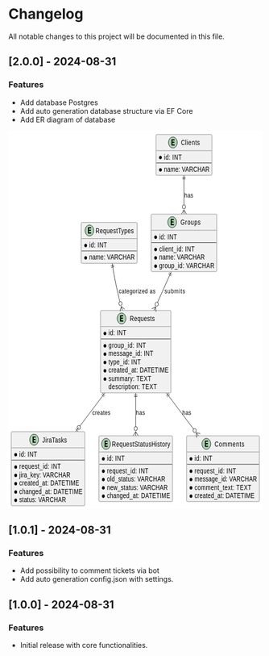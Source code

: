 # Changelog

All notable changes to this project will be documented in this file.

## [2.0.0] - 2024-08-31

### Features
- Add database Postgres
- Add auto generation database structure via  EF Core
- Add ER diagram of database 
<?xml version="1.0" encoding="us-ascii" standalone="no"?><svg xmlns="http://www.w3.org/2000/svg" xmlns:xlink="http://www.w3.org/1999/xlink" contentStyleType="text/css" height="750px" preserveAspectRatio="none" style="width:631px;height:750px;background:#FFFFFF;" version="1.1" viewBox="0 0 631 750" width="631px" zoomAndPan="magnify"><defs/><g><!--class Groups--><g id="elem_Groups"><rect codeLine="3" fill="#F1F1F1" height="113.9531" id="Groups" rx="2.5" ry="2.5" style="stroke:#181818;stroke-width:0.5;" width="163" x="355" y="164.98"/><ellipse cx="407.25" cy="180.98" fill="#ADD1B2" rx="11" ry="11" style="stroke:#181818;stroke-width:1.0;"/><path d="M411.3643,186.98 L403.6445,186.98 L403.6445,174.5869 L411.3643,174.5869 L411.3643,176.7451 L406.0933,176.7451 L406.0933,179.418 L410.8662,179.418 L410.8662,181.5762 L406.0933,181.5762 L406.0933,184.8218 L411.3643,184.8218 Z " fill="#000000"/><text fill="#000000" font-family="sans-serif" font-size="14" lengthAdjust="spacing" textLength="50" x="427.75" y="186.271">Groups</text><line style="stroke:#181818;stroke-width:0.5;" x1="356" x2="517" y1="196.98" y2="196.98"/><ellipse cx="366" cy="210.7241" fill="#000000" rx="3" ry="3" style="stroke:#000000;stroke-width:1.0;"/><text fill="#000000" font-family="sans-serif" font-size="14" lengthAdjust="spacing" textLength="44" x="375" y="214.5152">id: INT</text><line style="stroke:#181818;stroke-width:1.0;" x1="356" x2="517" y1="221.4683" y2="221.4683"/><ellipse cx="366" cy="235.2124" fill="#000000" rx="3" ry="3" style="stroke:#000000;stroke-width:1.0;"/><text fill="#000000" font-family="sans-serif" font-size="14" lengthAdjust="spacing" textLength="88" x="375" y="239.0034">client_id: INT</text><ellipse cx="366" cy="251.7007" fill="#000000" rx="3" ry="3" style="stroke:#000000;stroke-width:1.0;"/><text fill="#000000" font-family="sans-serif" font-size="14" lengthAdjust="spacing" textLength="113" x="375" y="255.4917">name: VARCHAR</text><ellipse cx="366" cy="268.189" fill="#000000" rx="3" ry="3" style="stroke:#000000;stroke-width:1.0;"/><text fill="#000000" font-family="sans-serif" font-size="14" lengthAdjust="spacing" textLength="137" x="375" y="271.98">group_id: VARCHAR</text></g><!--class Clients--><g id="elem_Clients"><rect codeLine="11" fill="#F1F1F1" height="80.9766" id="Clients" rx="2.5" ry="2.5" style="stroke:#181818;stroke-width:0.5;" width="139" x="367" y="7"/><ellipse cx="409" cy="23" fill="#ADD1B2" rx="11" ry="11" style="stroke:#181818;stroke-width:1.0;"/><path d="M413.1143,29 L405.3945,29 L405.3945,16.6069 L413.1143,16.6069 L413.1143,18.7651 L407.8433,18.7651 L407.8433,21.438 L412.6162,21.438 L412.6162,23.5962 L407.8433,23.5962 L407.8433,26.8418 L413.1143,26.8418 Z " fill="#000000"/><text fill="#000000" font-family="sans-serif" font-size="14" lengthAdjust="spacing" textLength="47" x="429" y="28.291">Clients</text><line style="stroke:#181818;stroke-width:0.5;" x1="368" x2="505" y1="39" y2="39"/><ellipse cx="378" cy="52.7441" fill="#000000" rx="3" ry="3" style="stroke:#000000;stroke-width:1.0;"/><text fill="#000000" font-family="sans-serif" font-size="14" lengthAdjust="spacing" textLength="44" x="387" y="56.5352">id: INT</text><line style="stroke:#181818;stroke-width:1.0;" x1="368" x2="505" y1="63.4883" y2="63.4883"/><ellipse cx="378" cy="77.2324" fill="#000000" rx="3" ry="3" style="stroke:#000000;stroke-width:1.0;"/><text fill="#000000" font-family="sans-serif" font-size="14" lengthAdjust="spacing" textLength="113" x="387" y="81.0234">name: VARCHAR</text></g><!--class RequestTypes--><g id="elem_RequestTypes"><rect codeLine="17" fill="#F1F1F1" height="80.9766" id="RequestTypes" rx="2.5" ry="2.5" style="stroke:#181818;stroke-width:0.5;" width="139" x="181" y="181.47"/><ellipse cx="201.4" cy="197.47" fill="#ADD1B2" rx="11" ry="11" style="stroke:#181818;stroke-width:1.0;"/><path d="M205.5143,203.47 L197.7945,203.47 L197.7945,191.0769 L205.5143,191.0769 L205.5143,193.2351 L200.2433,193.2351 L200.2433,195.908 L205.0162,195.908 L205.0162,198.0662 L200.2433,198.0662 L200.2433,201.3118 L205.5143,201.3118 Z " fill="#000000"/><text fill="#000000" font-family="sans-serif" font-size="14" lengthAdjust="spacing" textLength="95" x="216.6" y="202.761">RequestTypes</text><line style="stroke:#181818;stroke-width:0.5;" x1="182" x2="319" y1="213.47" y2="213.47"/><ellipse cx="192" cy="227.2141" fill="#000000" rx="3" ry="3" style="stroke:#000000;stroke-width:1.0;"/><text fill="#000000" font-family="sans-serif" font-size="14" lengthAdjust="spacing" textLength="44" x="201" y="231.0052">id: INT</text><line style="stroke:#181818;stroke-width:1.0;" x1="182" x2="319" y1="237.9583" y2="237.9583"/><ellipse cx="192" cy="251.7024" fill="#000000" rx="3" ry="3" style="stroke:#000000;stroke-width:1.0;"/><text fill="#000000" font-family="sans-serif" font-size="14" lengthAdjust="spacing" textLength="113" x="201" y="255.4934">name: VARCHAR</text></g><!--class Requests--><g id="elem_Requests"><rect codeLine="23" fill="#F1F1F1" height="163.418" id="Requests" rx="2.5" ry="2.5" style="stroke:#181818;stroke-width:0.5;" width="175" x="229" y="355.93"/><ellipse cx="281.25" cy="371.93" fill="#ADD1B2" rx="11" ry="11" style="stroke:#181818;stroke-width:1.0;"/><path d="M285.3643,377.93 L277.6445,377.93 L277.6445,365.5369 L285.3643,365.5369 L285.3643,367.6951 L280.0933,367.6951 L280.0933,370.368 L284.8662,370.368 L284.8662,372.5262 L280.0933,372.5262 L280.0933,375.7718 L285.3643,375.7718 Z " fill="#000000"/><text fill="#000000" font-family="sans-serif" font-size="14" lengthAdjust="spacing" textLength="62" x="301.75" y="377.221">Requests</text><line style="stroke:#181818;stroke-width:0.5;" x1="230" x2="403" y1="387.93" y2="387.93"/><ellipse cx="240" cy="401.6741" fill="#000000" rx="3" ry="3" style="stroke:#000000;stroke-width:1.0;"/><text fill="#000000" font-family="sans-serif" font-size="14" lengthAdjust="spacing" textLength="44" x="249" y="405.4652">id: INT</text><line style="stroke:#181818;stroke-width:1.0;" x1="230" x2="403" y1="412.4183" y2="412.4183"/><ellipse cx="240" cy="426.1624" fill="#000000" rx="3" ry="3" style="stroke:#000000;stroke-width:1.0;"/><text fill="#000000" font-family="sans-serif" font-size="14" lengthAdjust="spacing" textLength="93" x="249" y="429.9534">group_id: INT</text><ellipse cx="240" cy="442.6507" fill="#000000" rx="3" ry="3" style="stroke:#000000;stroke-width:1.0;"/><text fill="#000000" font-family="sans-serif" font-size="14" lengthAdjust="spacing" textLength="111" x="249" y="446.4417">message_id: INT</text><ellipse cx="240" cy="459.139" fill="#000000" rx="3" ry="3" style="stroke:#000000;stroke-width:1.0;"/><text fill="#000000" font-family="sans-serif" font-size="14" lengthAdjust="spacing" textLength="80" x="249" y="462.93">type_id: INT</text><ellipse cx="240" cy="475.6273" fill="#000000" rx="3" ry="3" style="stroke:#000000;stroke-width:1.0;"/><text fill="#000000" font-family="sans-serif" font-size="14" lengthAdjust="spacing" textLength="149" x="249" y="479.4183">created_at: DATETIME</text><ellipse cx="240" cy="492.1155" fill="#000000" rx="3" ry="3" style="stroke:#000000;stroke-width:1.0;"/><text fill="#000000" font-family="sans-serif" font-size="14" lengthAdjust="spacing" textLength="106" x="249" y="495.9066">summary: TEXT</text><text fill="#000000" font-family="sans-serif" font-size="14" lengthAdjust="spacing" textLength="120" x="249" y="512.3948">description: TEXT</text></g><!--class JiraTasks--><g id="elem_JiraTasks"><rect codeLine="34" fill="#F1F1F1" height="146.9297" id="JiraTasks" rx="2.5" ry="2.5" style="stroke:#181818;stroke-width:0.5;" width="183" x="7" y="596.35"/><ellipse cx="63.75" cy="612.35" fill="#ADD1B2" rx="11" ry="11" style="stroke:#181818;stroke-width:1.0;"/><path d="M67.8643,618.35 L60.1445,618.35 L60.1445,605.9569 L67.8643,605.9569 L67.8643,608.1151 L62.5933,608.1151 L62.5933,610.788 L67.3662,610.788 L67.3662,612.9462 L62.5933,612.9462 L62.5933,616.1918 L67.8643,616.1918 Z " fill="#000000"/><text fill="#000000" font-family="sans-serif" font-size="14" lengthAdjust="spacing" textLength="61" x="84.25" y="617.641">JiraTasks</text><line style="stroke:#181818;stroke-width:0.5;" x1="8" x2="189" y1="628.35" y2="628.35"/><ellipse cx="18" cy="642.0941" fill="#000000" rx="3" ry="3" style="stroke:#000000;stroke-width:1.0;"/><text fill="#000000" font-family="sans-serif" font-size="14" lengthAdjust="spacing" textLength="44" x="27" y="645.8852">id: INT</text><line style="stroke:#181818;stroke-width:1.0;" x1="8" x2="189" y1="652.8383" y2="652.8383"/><ellipse cx="18" cy="666.5824" fill="#000000" rx="3" ry="3" style="stroke:#000000;stroke-width:1.0;"/><text fill="#000000" font-family="sans-serif" font-size="14" lengthAdjust="spacing" textLength="103" x="27" y="670.3734">request_id: INT</text><ellipse cx="18" cy="683.0707" fill="#000000" rx="3" ry="3" style="stroke:#000000;stroke-width:1.0;"/><text fill="#000000" font-family="sans-serif" font-size="14" lengthAdjust="spacing" textLength="127" x="27" y="686.8617">jira_key: VARCHAR</text><ellipse cx="18" cy="699.559" fill="#000000" rx="3" ry="3" style="stroke:#000000;stroke-width:1.0;"/><text fill="#000000" font-family="sans-serif" font-size="14" lengthAdjust="spacing" textLength="149" x="27" y="703.35">created_at: DATETIME</text><ellipse cx="18" cy="716.0473" fill="#000000" rx="3" ry="3" style="stroke:#000000;stroke-width:1.0;"/><text fill="#000000" font-family="sans-serif" font-size="14" lengthAdjust="spacing" textLength="157" x="27" y="719.8383">changed_at: DATETIME</text><ellipse cx="18" cy="732.5355" fill="#000000" rx="3" ry="3" style="stroke:#000000;stroke-width:1.0;"/><text fill="#000000" font-family="sans-serif" font-size="14" lengthAdjust="spacing" textLength="116" x="27" y="736.3266">status: VARCHAR</text></g><!--class RequestStatusHistory--><g id="elem_RequestStatusHistory"><rect codeLine="44" fill="#F1F1F1" height="130.4414" id="RequestStatusHistory" rx="2.5" ry="2.5" style="stroke:#181818;stroke-width:0.5;" width="183" x="225" y="604.59"/><ellipse cx="242.7" cy="620.59" fill="#ADD1B2" rx="11" ry="11" style="stroke:#181818;stroke-width:1.0;"/><path d="M246.8143,626.59 L239.0945,626.59 L239.0945,614.1969 L246.8143,614.1969 L246.8143,616.3551 L241.5433,616.3551 L241.5433,619.028 L246.3162,619.028 L246.3162,621.1862 L241.5433,621.1862 L241.5433,624.4318 L246.8143,624.4318 Z " fill="#000000"/><text fill="#000000" font-family="sans-serif" font-size="14" lengthAdjust="spacing" textLength="145" x="257.3" y="625.881">RequestStatusHistory</text><line style="stroke:#181818;stroke-width:0.5;" x1="226" x2="407" y1="636.59" y2="636.59"/><ellipse cx="236" cy="650.3341" fill="#000000" rx="3" ry="3" style="stroke:#000000;stroke-width:1.0;"/><text fill="#000000" font-family="sans-serif" font-size="14" lengthAdjust="spacing" textLength="44" x="245" y="654.1252">id: INT</text><line style="stroke:#181818;stroke-width:1.0;" x1="226" x2="407" y1="661.0783" y2="661.0783"/><ellipse cx="236" cy="674.8224" fill="#000000" rx="3" ry="3" style="stroke:#000000;stroke-width:1.0;"/><text fill="#000000" font-family="sans-serif" font-size="14" lengthAdjust="spacing" textLength="103" x="245" y="678.6134">request_id: INT</text><ellipse cx="236" cy="691.3107" fill="#000000" rx="3" ry="3" style="stroke:#000000;stroke-width:1.0;"/><text fill="#000000" font-family="sans-serif" font-size="14" lengthAdjust="spacing" textLength="145" x="245" y="695.1017">old_status: VARCHAR</text><ellipse cx="236" cy="707.799" fill="#000000" rx="3" ry="3" style="stroke:#000000;stroke-width:1.0;"/><text fill="#000000" font-family="sans-serif" font-size="14" lengthAdjust="spacing" textLength="151" x="245" y="711.59">new_status: VARCHAR</text><ellipse cx="236" cy="724.2873" fill="#000000" rx="3" ry="3" style="stroke:#000000;stroke-width:1.0;"/><text fill="#000000" font-family="sans-serif" font-size="14" lengthAdjust="spacing" textLength="157" x="245" y="728.0783">changed_at: DATETIME</text></g><!--class Comments--><g id="elem_Comments"><rect codeLine="52" fill="#F1F1F1" height="130.4414" id="Comments" rx="2.5" ry="2.5" style="stroke:#181818;stroke-width:0.5;" width="181" x="443" y="604.59"/><ellipse cx="492.25" cy="620.59" fill="#ADD1B2" rx="11" ry="11" style="stroke:#181818;stroke-width:1.0;"/><path d="M496.3643,626.59 L488.6445,626.59 L488.6445,614.1969 L496.3643,614.1969 L496.3643,616.3551 L491.0933,616.3551 L491.0933,619.028 L495.8662,619.028 L495.8662,621.1862 L491.0933,621.1862 L491.0933,624.4318 L496.3643,624.4318 Z " fill="#000000"/><text fill="#000000" font-family="sans-serif" font-size="14" lengthAdjust="spacing" textLength="74" x="512.75" y="625.881">Comments</text><line style="stroke:#181818;stroke-width:0.5;" x1="444" x2="623" y1="636.59" y2="636.59"/><ellipse cx="454" cy="650.3341" fill="#000000" rx="3" ry="3" style="stroke:#000000;stroke-width:1.0;"/><text fill="#000000" font-family="sans-serif" font-size="14" lengthAdjust="spacing" textLength="44" x="463" y="654.1252">id: INT</text><line style="stroke:#181818;stroke-width:1.0;" x1="444" x2="623" y1="661.0783" y2="661.0783"/><ellipse cx="454" cy="674.8224" fill="#000000" rx="3" ry="3" style="stroke:#000000;stroke-width:1.0;"/><text fill="#000000" font-family="sans-serif" font-size="14" lengthAdjust="spacing" textLength="103" x="463" y="678.6134">request_id: INT</text><ellipse cx="454" cy="691.3107" fill="#000000" rx="3" ry="3" style="stroke:#000000;stroke-width:1.0;"/><text fill="#000000" font-family="sans-serif" font-size="14" lengthAdjust="spacing" textLength="155" x="463" y="695.1017">message_id: VARCHAR</text><ellipse cx="454" cy="707.799" fill="#000000" rx="3" ry="3" style="stroke:#000000;stroke-width:1.0;"/><text fill="#000000" font-family="sans-serif" font-size="14" lengthAdjust="spacing" textLength="141" x="463" y="711.59">comment_text: TEXT</text><ellipse cx="454" cy="724.2873" fill="#000000" rx="3" ry="3" style="stroke:#000000;stroke-width:1.0;"/><text fill="#000000" font-family="sans-serif" font-size="14" lengthAdjust="spacing" textLength="149" x="463" y="728.0783">created_at: DATETIME</text></g><!--link Groups to Requests--><g id="link_Groups_Requests"><path codeLine="60" d="M400.8937,286.3559 C387.7737,309.7259 385.0301,314.5934 370.7401,340.0534 " fill="none" id="Groups-Requests" style="stroke:#181818;stroke-width:1.0;"/><line style="stroke:#181818;stroke-width:1.0;" x1="399.3639" x2="406.3398" y1="280.9098" y2="284.8261"/><line style="stroke:#181818;stroke-width:1.0;" x1="397.8953" x2="404.8712" y1="283.5257" y2="287.442"/><line style="stroke:#181818;stroke-width:1.0;" x1="400.8937" x2="404.81" y1="286.3559" y2="279.38"/><line style="stroke:#181818;stroke-width:1.0;" x1="365.8456" x2="367.1622" y1="348.7737" y2="358.6867"/><line style="stroke:#181818;stroke-width:1.0;" x1="365.8456" x2="356.6978" y1="348.7737" y2="352.8133"/><line style="stroke:#181818;stroke-width:1.0;" x1="365.8456" x2="361.93" y1="348.7737" y2="355.75"/><ellipse cx="368.7823" cy="343.5415" fill="none" rx="4" ry="4" style="stroke:#181818;stroke-width:1.0;"/><text fill="#000000" font-family="sans-serif" font-size="13" lengthAdjust="spacing" textLength="51" x="388.25" y="322.4984">submits</text></g><!--link Clients to Groups--><g id="link_Clients_Groups"><path codeLine="61" d="M436.5,96.06 C436.5,118.73 436.5,121.57 436.5,146.58 " fill="none" id="Clients-Groups" style="stroke:#181818;stroke-width:1.0;"/><line style="stroke:#181818;stroke-width:1.0;" x1="432.5" x2="440.5" y1="92.06" y2="92.06"/><line style="stroke:#181818;stroke-width:1.0;" x1="432.5" x2="440.5" y1="95.06" y2="95.06"/><line style="stroke:#181818;stroke-width:1.0;" x1="436.5" x2="436.5" y1="96.06" y2="88.06"/><line style="stroke:#181818;stroke-width:1.0;" x1="436.5" x2="442.5" y1="156.58" y2="164.58"/><line style="stroke:#181818;stroke-width:1.0;" x1="436.5" x2="430.5" y1="156.58" y2="164.58"/><line style="stroke:#181818;stroke-width:1.0;" x1="436.5" x2="436.5" y1="156.58" y2="164.58"/><ellipse cx="436.5" cy="150.58" fill="none" rx="4" ry="4" style="stroke:#181818;stroke-width:1.0;"/><text fill="#000000" font-family="sans-serif" font-size="13" lengthAdjust="spacing" textLength="22" x="437.5" y="131.5484">has</text></g><!--link RequestTypes to Requests--><g id="link_RequestTypes_Requests"><path codeLine="62" d="M259.5844,270.7654 C263.5444,289.9854 267.27,305.43 273.5,325.93 C276.44,335.6 273.7337,328.6838 277.2937,338.5738 " fill="none" id="RequestTypes-Requests" style="stroke:#181818;stroke-width:1.0;"/><line style="stroke:#181818;stroke-width:1.0;" x1="254.8595" x2="262.6949" y1="267.6549" y2="266.0405"/><line style="stroke:#181818;stroke-width:1.0;" x1="255.4649" x2="263.3003" y1="270.5932" y2="268.9788"/><line style="stroke:#181818;stroke-width:1.0;" x1="259.5844" x2="257.97" y1="270.7654" y2="262.93"/><line style="stroke:#181818;stroke-width:1.0;" x1="280.6805" x2="289.0354" y1="347.9828" y2="353.4779"/><line style="stroke:#181818;stroke-width:1.0;" x1="280.6805" x2="277.7446" y1="347.9828" y2="357.5421"/><line style="stroke:#181818;stroke-width:1.0;" x1="280.6805" x2="283.39" y1="347.9828" y2="355.51"/><ellipse cx="278.6484" cy="342.3374" fill="none" rx="4" ry="4" style="stroke:#181818;stroke-width:1.0;"/><text fill="#000000" font-family="sans-serif" font-size="13" lengthAdjust="spacing" textLength="91" x="274.5" y="322.4984">categorized as</text></g><!--link Requests to JiraTasks--><g id="link_Requests_JiraTasks"><path codeLine="63" d="M234.1395,525.599 C210.6095,550.449 200.6831,560.9178 177.7131,585.1778 " fill="none" id="Requests-JiraTasks" style="stroke:#181818;stroke-width:1.0;"/><line style="stroke:#181818;stroke-width:1.0;" x1="233.9853" x2="239.7943" y1="519.9443" y2="525.4447"/><line style="stroke:#181818;stroke-width:1.0;" x1="231.9226" x2="237.7316" y1="522.1227" y2="527.6231"/><line style="stroke:#181818;stroke-width:1.0;" x1="234.1395" x2="239.64" y1="525.599" y2="519.79"/><line style="stroke:#181818;stroke-width:1.0;" x1="174.9629" x2="167.4" y1="588.0824" y2="596.07"/><ellipse cx="174.9629" cy="588.0824" fill="none" rx="4" ry="4" style="stroke:#181818;stroke-width:1.0;"/><line style="stroke:#181818;stroke-width:1.0;" x1="173.0547" x2="167.2456" y1="595.9156" y2="590.4153"/><text fill="#000000" font-family="sans-serif" font-size="13" lengthAdjust="spacing" textLength="45" x="208.5" y="562.9184">creates</text></g><!--link Requests to RequestStatusHistory--><g id="link_Requests_RequestStatusHistory"><path codeLine="64" d="M316.5,527.79 C316.5,555.49 316.5,560.07 316.5,586.28 " fill="none" id="Requests-RequestStatusHistory" style="stroke:#181818;stroke-width:1.0;"/><line style="stroke:#181818;stroke-width:1.0;" x1="312.5" x2="320.5" y1="523.79" y2="523.79"/><line style="stroke:#181818;stroke-width:1.0;" x1="312.5" x2="320.5" y1="526.79" y2="526.79"/><line style="stroke:#181818;stroke-width:1.0;" x1="316.5" x2="316.5" y1="527.79" y2="519.79"/><line style="stroke:#181818;stroke-width:1.0;" x1="316.5" x2="322.5" y1="596.28" y2="604.28"/><line style="stroke:#181818;stroke-width:1.0;" x1="316.5" x2="310.5" y1="596.28" y2="604.28"/><line style="stroke:#181818;stroke-width:1.0;" x1="316.5" x2="316.5" y1="596.28" y2="604.28"/><ellipse cx="316.5" cy="590.28" fill="none" rx="4" ry="4" style="stroke:#181818;stroke-width:1.0;"/><text fill="#000000" font-family="sans-serif" font-size="13" lengthAdjust="spacing" textLength="22" x="317.5" y="562.9184">has</text></g><!--link Requests to Comments--><g id="link_Requests_Comments"><path codeLine="65" d="M398.4973,525.6115 C424.6073,553.3115 435.6024,564.9728 460.3124,591.1828 " fill="none" id="Requests-Comments" style="stroke:#181818;stroke-width:1.0;"/><line style="stroke:#181818;stroke-width:1.0;" x1="392.8429" x2="398.6644" y1="525.4444" y2="519.9571"/><line style="stroke:#181818;stroke-width:1.0;" x1="394.9007" x2="400.7221" y1="527.6274" y2="522.1401"/><line style="stroke:#181818;stroke-width:1.0;" x1="398.4973" x2="393.01" y1="525.6115" y2="519.79"/><line style="stroke:#181818;stroke-width:1.0;" x1="467.1722" x2="477.0257" y1="598.459" y2="600.1641"/><line style="stroke:#181818;stroke-width:1.0;" x1="467.1722" x2="468.2943" y1="598.459" y2="608.3959"/><line style="stroke:#181818;stroke-width:1.0;" x1="467.1722" x2="472.66" y1="598.459" y2="604.28"/><ellipse cx="463.0563" cy="594.0933" fill="none" rx="4" ry="4" style="stroke:#181818;stroke-width:1.0;"/><text fill="#000000" font-family="sans-serif" font-size="13" lengthAdjust="spacing" textLength="22" x="432.51" y="562.9184">has</text></g><!--SRC=[fLFBReCm4Bpp5LQEaVW1RYX5JIgr1uggtf0BA-8cnjHUr5BWtql0FE92a5fkpCxEpZuCAJ8ioBqKUQP8QP7csn8ME-Jm5BH_jgt1wCmWnN0QsvAKSd38Y-llzgwliUGYrl9wlBOiw0hjMf6LIjUYOx8F7pae38eC_gUmaZqsC3RAGIcQW85YOyM08WaK8GufEkJE3RpWyEZfaCevfx9mIE2zTlGOL2HPXaoa6XszFZ190wfEAsPbrvBXuhr93azGcBkvuIuwqZHPC8uKStLZeCyjOSyK2bdynQyunw5PHQyIFXSYiuRhuT84v-kdDkzckcoZPgSQ8dpXP8yBWwqj_R2gohP5EPwVGpOgV-CCrSRgduJcw8o6SQHDzEhcPsIYfceY9Fk6c4pucbjDhkX2Rat-OfNpQpGi3EHXiZtX1m00]--></g></svg>
## [1.0.1] - 2024-08-31

### Features
- Add possibility to comment tickets via bot
- Add auto generation config.json with settings.

## [1.0.0] - 2024-08-31

### Features
- Initial release with core functionalities.

